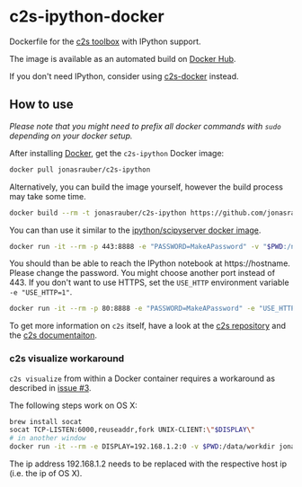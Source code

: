 # c2s-ipython-docker
Dockerfile for the [c2s toolbox](https://github.com/lucastheis/c2s) with IPython support.

The image is available as an automated build on [Docker Hub](https://registry.hub.docker.com/u/jonasrauber/c2s-ipython/).

If you don't need IPython, consider using [c2s-docker](https://github.com/jonasrauber/c2s-docker) instead.

## How to use

*Please note that you might need to prefix all docker commands with `sudo` depending on your docker setup.*

After installing [Docker](https://www.docker.com/), get the `c2s-ipython` Docker image:

```sh
docker pull jonasrauber/c2s-ipython
```

Alternatively, you can build the image yourself, however the build process may take some time.

```sh
docker build --rm -t jonasrauber/c2s-ipython https://github.com/jonasrauber/c2s-ipython-docker.git
```

You can than use it similar to the [ipython/scipyserver docker image](https://registry.hub.docker.com/u/ipython/scipyserver/).

```sh
docker run -it --rm -p 443:8888 -e "PASSWORD=MakeAPassword" -v "$PWD:/notebooks" jonasrauber/c2s-ipython
```

You should than be able to reach the IPython notebook at https://hostname. Please change the password. You might choose another port instead of 443. If you don't want to use HTTPS, set the `USE_HTTP` environment variable `-e "USE_HTTP=1"`.

```sh
docker run -it --rm -p 80:8888 -e "PASSWORD=MakeAPassword" -e "USE_HTTP=1" -v "$PWD:/notebooks" jonasrauber/c2s-ipython
```

To get more information on `c2s` itself, have a look at the [c2s repository](https://github.com/lucastheis/c2s) and the [c2s documentaiton](http://c2s.readthedocs.org/en/latest/).

### c2s visualize workaround

`c2s visualize` from within a Docker container requires a workaround as described in [issue #3](https://github.com/jonasrauber/c2s-docker/issues/3).

The following steps work on OS X:

```sh
brew install socat
socat TCP-LISTEN:6000,reuseaddr,fork UNIX-CLIENT:\"$DISPLAY\"
# in another window
docker run -it --rm -e DISPLAY=192.168.1.2:0 -v $PWD:/data/workdir jonasrauber/c2s visualize data.0.mat
```
The ip address 192.168.1.2 needs to be replaced with the respective host ip (i.e. the ip of OS X).

